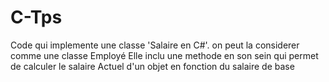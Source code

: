 # C-Tps
Code qui implemente une classe 'Salaire en C#'. on peut la considerer comme une classe Employé
Elle inclu une methode en son sein qui permet de calculer le salaire Actuel d'un objet en fonction du salaire de base

